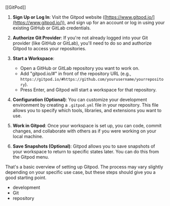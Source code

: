 [[GitPod]] 

1. **Sign Up or Log In**: Visit the Gitpod website ([https://www.gitpod.io/](https://www.gitpod.io/)), and sign up for an account or log in using your existing GitHub or GitLab credentials.
    
2. **Authorize Git Provider**: If you're not already logged into your Git provider (like GitHub or GitLab), you'll need to do so and authorize Gitpod to access your repositories.
    
3. **Start a Workspace**:
    
    - Open a GitHub or GitLab repository you want to work on.
    - Add "gitpod.io/#" in front of the repository URL (e.g., `https://gitpod.io/#https://github.com/yourusername/yourrepository`).
    - Press Enter, and Gitpod will start a workspace for that repository.
4. **Configuration (Optional)**: You can customize your development environment by creating a `.gitpod.yml` file in your repository. This file allows you to specify which tools, libraries, and extensions you want to use.
    
5. **Work in Gitpod**: Once your workspace is set up, you can code, commit changes, and collaborate with others as if you were working on your local machine.
    
6. **Save Snapshots (Optional)**: Gitpod allows you to save snapshots of your workspace to return to specific states later. You can do this from the Gitpod menu.
    

That's a basic overview of setting up Gitpod. The process may vary slightly depending on your specific use case, but these steps should give you a good starting point.

- development
- Git
- repository